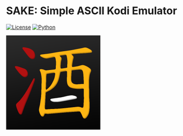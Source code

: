 # SAKE: Simple ASCII Kodi Emulator
[![License](https://img.shields.io/github/license/retrospect-addon/kodi.emulator.ascii?color=brightgreen)](LICENSE.md)
[![Python](https://img.shields.io/badge/python-2.7%20%7C%203.6-blue?logo=python)](https://kodi.tv/article/attention-addon-developers-migration-python-3)

![alt text](sake.png "Simple ASCII Kodi Emulator")